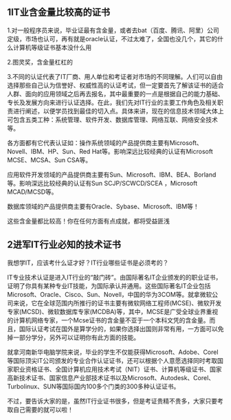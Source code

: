 ## 1IT业含金量比较高的证书

1.对一般程序员来说，毕业证最有含金量，或者去bat（百度、腾讯、阿里）公司定级，市场也认可，再有就是oracle认证，不过太难了，全国也没几个，其它的什么计算机等级证书基本没什么用

2.图灵奖，含金量杠杠的

3.不同的认证代表了IT厂商、用人单位和考证者对市场的不同理解。人们可以自由选择那些自己认为信誉好、权威性高的认证考试，但一定要首先了解该证书的适合人群、面向的应用领域之后再去报名，其中最重要的一点是根据自己的能力基础、专长及发展方向来进行认证选择。在此，我们先对IT行业的主要工作角色及相关职责进行阐述，以便学员找到最佳的切入点。具体来讲，现在的信息技术领域大体上可包含五类工种：系统管理、软件开发、数据库管理、网络互联、网络安全技术等。

各方面都有它代表认证如：操作系统领域的产品提供商主要有Microsoft、Novell、IBM、HP、Sun、Red Hat等。影响深远比较经典的认证有Microsoft MCSE、MCSA、Sun CSA等。

应用软件开发领域的产品提供商主要有Sun、Microsoft、IBM、BEA、Borland等。影响深远比较经典的认证有Sun SCJP/SCWCD/SCEA ，Microsoft MCAD/MCSD等。

数据库领域的产品提供商主要有Oracle、Sybase、Microsoft、IBM等！

这些含金量都比较高！你在任何方面有点成就，都将受益匪浅

## 2进军IT行业必知的技术证书

我想学IT，应该考什么证才好？IT行业哪些证书是必须考的？

IT专业技术认证是进入IT行业的“敲门砖”。由国际著名IT企业颁发的的职业证书，证明了你具有某种专业IT技能，为国际承认并通用。这些国际著名IT企业包括Microsoft、Oracle、Cisco、Sun、Novell，中国的华为3COM等。就拿微软公司来说，它在全球范围内所推行的证书主要有微软网络工程师(MCSE)、微软开发专家(MCSD)、微软数据库专家(MCDBA)等，其中，MCSE是广受全球业界重视的计算机网络专家，一个Mcse证书的含金量不亚于一个本科文凭的含金量。而且，国际认证考试在国外是算学分的，如果你选择出国则非常有用，一方面可以免掉一部分学分，另外可以证明你有此方面的技能。

就拿河南新华电脑学院来说，毕业的学生不仅能获得Microsoft、Adobe、Corel等国际顶尖IT公司颁发的专业合作认证证书，还可以根据个人意愿选择同时考取国家职业资格证书、全国计算机应用技术考试（NIT）证书、计算机等级证书、国家高新技术证书、国家信息产业部技术证书以及Microsoft、Autodesk、Corel、Turbolinux、SUN等国际国内100多个门类的300多种认证证书。

不过，要告诉大家的是，虽然IT行业证书很多，但是考证贵精不贵多，大家只要考取自己需要的就可以啦！